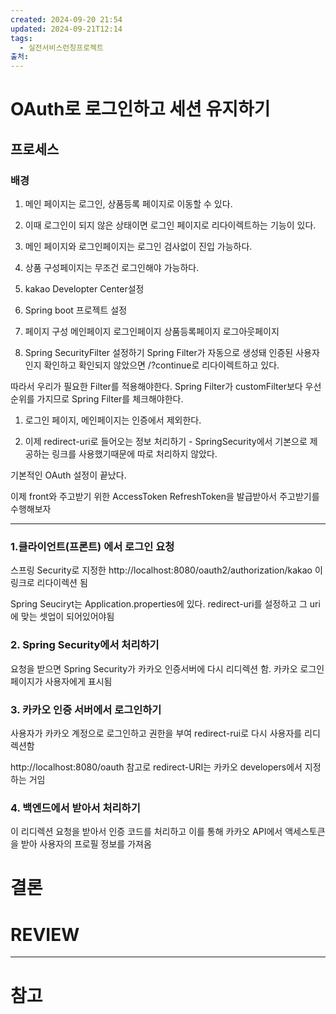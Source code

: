```yaml
---
created: 2024-09-20 21:54
updated: 2024-09-21T12:14
tags:
  - 실전서비스런칭프로젝트
출처: 
---
```

# OAuth로 로그인하고 세션 유지하기
## 프로세스
### 배경
1. 메인 페이지는 로그인, 상품등록 페이지로 이동할 수 있다.
2. 이때 로그인이 되지 않은 상태이면 로그인 페이지로 리다이렉트하는 기능이 있다.
3. 메인 페이지와 로그인페이지는 로그인 검사없이 진입 가능하다.
4. 상품 구성페이지는 무조건 로그인해야 가능하다.


1. kakao Developter Center설정
2. Spring boot 프로젝트 설정
3. 페이지 구성
   메인페이지
   로그인페이지
   상품등록페이지
   로그아웃페이지

4. Spring SecurityFilter 설정하기
Spring Filter가 자동으로 생성돼 인증된 사용자인지 확인하고 확인되지 않았으면 /?continue로 리다이렉트하고 있다.

따라서 우리가 필요한 Filter를 적용해야한다.
Spring Filter가 customFilter보다 우선순위를 가지므로 Spring Filter를 체크해야한다.

1. 로그인 페이지, 메인페이지는 인증에서 제외한다.

4. 이제 redirect-uri로 들어오는 정보 처리하기 - SpringSecurity에서 기본으로 제공하는 링크를 사용했기때문에 따로 처리하지 않았다.

기본적인 OAuth 설정이 끝났다.

이제 front와 주고받기 위한 AccessToken RefreshToken을 발급받아서 주고받기를 수행해보자

   




---


### 1.클라이언트(프론트) 에서 로그인 요청
스프링 Security로 지정한 http://localhost:8080/oauth2/authorization/kakao 이 링크로 리다이렉션 됨

Spring Seuciryt는 Application.properties에 있다. 
redirect-uri를 설정하고 그 uri에 맞는 셋업이 되어있어야됨


### 2. Spring Security에서 처리하기 
요청을 받으면 Spring Security가 카카오 인증서버에 다시 리디렉션 함. 카카오 로그인 페이지가 사용자에게 표시됨 

### 3. 카카오 인증 서버에서 로그인하기
사용자가 카카오 계정으로 로그인하고 권한을 부여
redirect-rui로 다시 사용자를 리디렉션함
  
http://localhost:8080/oauth
참고로 redirect-URI는 카카오 developers에서 지정하는 거임

### 4. 백엔드에서 받아서 처리하기
이 리디렉션 요청을 받아서 인증 코드를 처리하고 이를 통해 카카오 API에서 액세스토큰을 받아 사용자의 프로필 정보를 가져옴


# 결론

# REVIEW

---
# 참고
